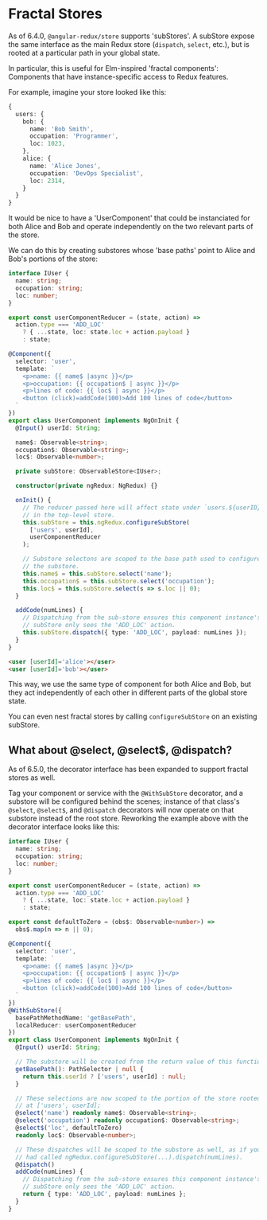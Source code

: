 # Fractal Stores

As of 6.4.0, `@angular-redux/store` supports 'subStores'. A subStore expose
the same interface as the main Redux store (`dispatch`, `select`, etc.),
but is rooted at a particular path in your global state.

In particular, this is useful for Elm-inspired 'fractal components':
Components that have instance-specific access to Redux features.

For example, imagine your store looked like this:

```typescript
{
  users: {
    bob: {
      name: 'Bob Smith',
      occupation: 'Programmer',
      loc: 1023,
    },
    alice: {
      name: 'Alice Jones',
      occupation: 'DevOps Specialist',
      loc: 2314,
    }
  }
}
```

It would be nice to have a 'UserComponent' that could be instanciated for both Alice and Bob and operate independently on the two relevant parts of the
store.

We can do this by creating substores whose 'base paths' point to Alice and Bob's portions of the store:

```typescript
interface IUser {
  name: string;
  occupation: string;
  loc: number;
}

export const userComponentReducer = (state, action) =>
  action.type === 'ADD_LOC'
    ? { ...state, loc: state.loc + action.payload }
    : state;

@Component({
  selector: 'user',
  template: `
    <p>name: {{ name$ |async }}</p>
    <p>occupation: {{ occupation$ | async }}</p>
    <p>lines of code: {{ loc$ | async }}</p>
    <button (click)=addCode(100)>Add 100 lines of code</button>
  `
})
export class UserComponent implements NgOnInit {
  @Input() userId: String;

  name$: Observable<string>;
  occupation$: Observable<string>;
  loc$: Observable<number>;

  private subStore: ObservableStore<IUser>;

  constructor(private ngRedux: NgRedux) {}

  onInit() {
    // The reducer passed here will affect state under `users.${userID}`
    // in the top-level store.
    this.subStore = this.ngRedux.configureSubStore(
      ['users', userId],
      userComponentReducer
    );

    // Substore selectons are scoped to the base path used to configure
    // the substore.
    this.name$ = this.subStore.select('name');
    this.occupation$ = this.subStore.select('occupation');
    this.loc$ = this.subStore.select(s => s.loc || 0);
  }

  addCode(numLines) {
    // Dispatching from the sub-store ensures this component instance's
    // subStore only sees the 'ADD_LOC' action.
    this.subStore.dispatch({ type: 'ADD_LOC', payload: numLines });
  }
}
```

```html
<user [userId]='alice'></user>
<user [userId]='bob'></user>
```

This way, we use the same type of component for both Alice and Bob, but
they act independently of each other in different parts of the global
store state.

You can even nest fractal stores by calling `configureSubStore` on an
existing subStore.

## What about @select, @select$, @dispatch?

As of 6.5.0, the decorator interface has been expanded to support fractal
stores as well.

Tag your component or service with the `@WithSubStore` decorator, and a substore will be
configured behind the scenes; instance of that class's `@select`, `@select$`, and `@dispatch` decorators will now operate on that substore instead of the root store. Reworking the
example above with the decorator interface looks like this:

```typescript
interface IUser {
  name: string;
  occupation: string;
  loc: number;
}

export const userComponentReducer = (state, action) =>
  action.type === 'ADD_LOC'
    ? { ...state, loc: state.loc + action.payload }
    : state;

export const defaultToZero = (obs$: Observable<number>) =>
  obs$.map(n => n || 0);

@Component({
  selector: 'user',
  template: `
    <p>name: {{ name$ |async }}</p>
    <p>occupation: {{ occupation$ | async }}</p>
    <p>lines of code: {{ loc$ | async }}</p>
    <button (click)=addCode(100)>Add 100 lines of code</button>
  `
})
@WithSubStore({
  basePathMethodName: 'getBasePath',
  localReducer: userComponentReducer
})
export class UserComponent implements NgOnInit {
  @Input() userId: String;

  // The substore will be created from the return value of this function.
  getBasePath(): PathSelector | null {
    return this.userId ? ['users', userId] : null;
  }

  // These selections are now scoped to the portion of the store rooted
  // at ['users', userId];
  @select('name') readonly name$: Observable<string>;
  @select('occupation') readonly occupation$: Observable<string>;
  @select$('loc', defaultToZero)
  readonly loc$: Observable<number>;

  // These dispatches will be scoped to the substore as well, as if you
  // had called ngRedux.configureSubStore(...).dispatch(numLines).
  @dispatch()
  addCode(numLines) {
    // Dispatching from the sub-store ensures this component instance's
    // subStore only sees the 'ADD_LOC' action.
    return { type: 'ADD_LOC', payload: numLines };
  }
}
```
